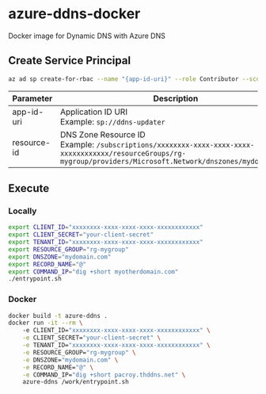 # azure-ddns-docker
Docker image for Dynamic DNS with Azure DNS

## Create Service Principal

```sh
az ad sp create-for-rbac --name "{app-id-uri}" --role Contributor --scope "{resource-id}"
```

| Parameter | Description |
| --- | --- |
| app-id-uri | Application ID URI<br />Example: `sp://ddns-updater` |
| resource-id | DNS Zone Resource ID<br />Example: `/subscriptions/xxxxxxxx-xxxx-xxxx-xxxx-xxxxxxxxxxxx/resourceGroups/rg-mygroup/providers/Microsoft.Network/dnszones/mydomain.com` |

## Execute

### Locally

```sh
export CLIENT_ID="xxxxxxxx-xxxx-xxxx-xxxx-xxxxxxxxxxxx"
export CLIENT_SECRET="your-client-secret"
export TENANT_ID="xxxxxxxx-xxxx-xxxx-xxxx-xxxxxxxxxxxx"
export RESOURCE_GROUP="rg-mygroup"
export DNSZONE="mydomain.com"
export RECORD_NAME="@"
export COMMAND_IP="dig +short myotherdomain.com"
./entrypoint.sh
```

### Docker

```sh
docker build -t azure-ddns .
docker run -it --rm \          
    -e CLIENT_ID="xxxxxxxx-xxxx-xxxx-xxxx-xxxxxxxxxxxx" \
    -e CLIENT_SECRET="your-client-secret" \
    -e TENANT_ID="xxxxxxxx-xxxx-xxxx-xxxx-xxxxxxxxxxxx" \
    -e RESOURCE_GROUP="rg-mygroup" \
    -e DNSZONE="mydomain.com" \
    -e RECORD_NAME="@" \
    -e COMMAND_IP="dig +short pacroy.thddns.net" \
    azure-ddns /work/entrypoint.sh
```
